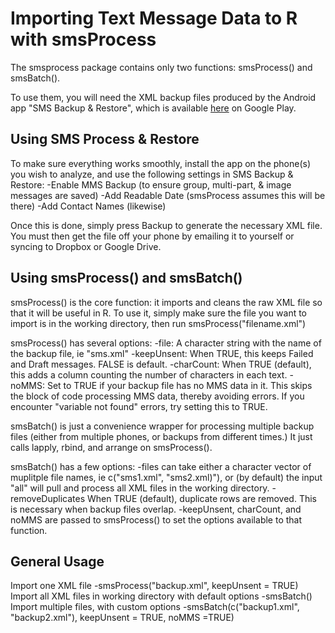<!-- README.md is generated from README.Rmd. Please edit that file -->
Importing Text Message Data to R with smsProcess
================================================

The smsprocess package contains only two functions: smsProcess() and smsBatch().

To use them, you will need the XML backup files produced by the Android app "SMS Backup & Restore", which is available [here](https://play.google.com/store/apps/details?id=com.riteshsahu.SMSBackupRestore) on Google Play.

Using SMS Process & Restore
---------------------------

To make sure everything works smoothly, install the app on the phone(s) you wish to analyze, and use the following settings in SMS Backup & Restore: -Enable MMS Backup (to ensure group, multi-part, & image messages are saved) -Add Readable Date (smsProcess assumes this will be there) -Add Contact Names (likewise)

Once this is done, simply press Backup to generate the necessary XML file. You must then get the file off your phone by emailing it to yourself or syncing to Dropbox or Google Drive.

Using smsProcess() and smsBatch()
---------------------------------

smsProcess() is the core function: it imports and cleans the raw XML file so that it will be useful in R. To use it, simply make sure the file you want to import is in the working directory, then run smsProcess("filename.xml")

smsProcess() has several options: -file: A character string with the name of the backup file, ie "sms.xml" -keepUnsent: When TRUE, this keeps Failed and Draft messages. FALSE is default. -charCount: When TRUE (default), this adds a column counting the number of characters in each text. -noMMS: Set to TRUE if your backup file has no MMS data in it. This skips the block of code processing MMS data, thereby avoiding errors. If you encounter "variable not found" errors, try setting this to TRUE.

smsBatch() is just a convenience wrapper for processing multiple backup files (either from multiple phones, or backups from different times.) It just calls lapply, rbind, and arrange on smsProcess().

smsBatch() has a few options: -files can take either a character vector of muplitple file names, ie c("sms1.xml", "sms2.xml)"), or (by default) the input "all" will pull and process all XML files in the working directory. -removeDuplicates When TRUE (default), duplicate rows are removed. This is necessary when backup files overlap. -keepUnsent, charCount, and noMMS are passed to smsProcess() to set the options available to that function.

General Usage
-------------

Import one XML file
 -smsProcess("backup.xml", keepUnsent = TRUE)
Import all XML files in working directory with default options
 -smsBatch()
Import multiple files, with custom options
 -smsBatch(c("backup1.xml", "backup2.xml"), keepUnsent = TRUE, noMMS =TRUE)
